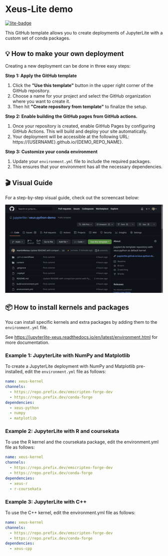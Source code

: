 # Xeus-Lite demo

[![lite-badge](https://jupyterlite.rtfd.io/en/latest/_static/badge.svg)](https://andrej5elin.github.io/focused_beam/lab/?path=focused_scalar_beam.ipynb)

This GitHub template allows you to create deployments of JupyterLite with a custom set of conda packages.

## 💡 How to make your own deployment

Creating a new deployment can be done in three easy steps:

**Step 1: Apply the GitHub template**

1. Click the **"Use this template"** button in the upper right corner of the GitHub repository.
2. Choose a name for your project and select the GitHub organization where you want to create it.
3. Then hit **"Create repository from template"** to finalize the setup.

**Step 2: Enable building the GitHub pages from GitHub actions.**

1. Once your repository is created, enable GitHub Pages by configuring GitHub Actions. This will build and deploy your site automatically.
2. Your deployment will be accessible at the following URL: https://{USERNAME}.github.io/{DEMO_REPO_NAME}.

**Step 3: Customize your conda environment**

1. Update your ``environment.yml`` file to include the required packages.
2. This ensures that your environment has all the necessary dependencies.

## 🎬 Visual Guide

For a step-by-step visual guide, check out the screencast below:

![Deploy your own](deploy.gif)

## 📦 How to install kernels and packages

You can install specific kernels and extra packages by adding them to the ``environment.yml`` file.

See https://jupyterlite-xeus.readthedocs.io/en/latest/environment.html for more documentation.

### Example 1: JupyterLite with NumPy and Matplotlib

To create a JupyterLite deployment with NumPy and Matplotlib pre-installed, edit the ``environment.yml`` file as follows:

```yml
name: xeus-kernel
channels:
  - https://repo.prefix.dev/emscripten-forge-dev
  - https://repo.prefix.dev/conda-forge
dependencies:
  - xeus-python
  - numpy
  - matplotlib
```

### Example 2: JupyterLite with R and coursekata

To use the R kernel and the coursekata package, edit the environment.yml file as follows:

```yml
name: xeus-kernel
channels:
  - https://repo.prefix.dev/emscripten-forge-dev
  - https://repo.prefix.dev/conda-forge
dependencies:
  - xeus-r
  - r-coursekata
```

### Example 3: JupyterLite with C++

To use the C++ kernel, edit the environment.yml file as follows:

```yml
name: xeus-kernel
channels:
  - https://repo.prefix.dev/emscripten-forge-dev
  - https://repo.prefix.dev/conda-forge
dependencies:
  - xeus-cpp
```
